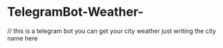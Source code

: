 # TelegramBot-Weather-

// this is a telegram bot you can get your city weather just writing the city name here
